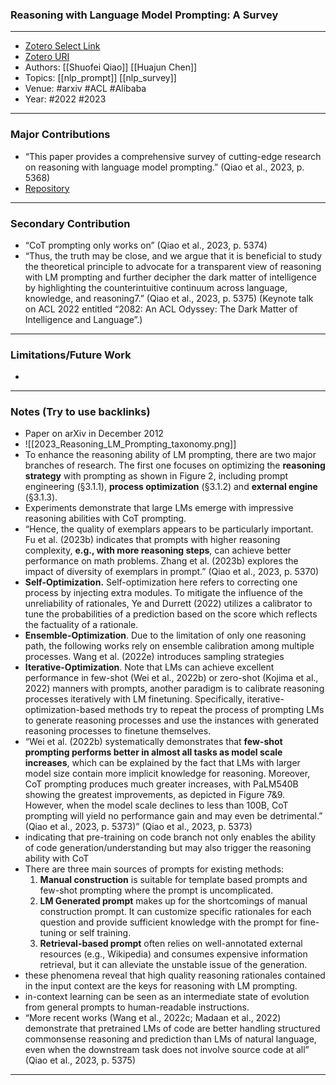### Reasoning with Language Model Prompting: A Survey
---
- [Zotero Select Link](zotero://select/groups/2480461/items/QNLNY6DW)
- [Zotero URI](https://www.zotero.org/groups/2480461/items/QNLNY6DW)
- Authors: [[Shuofei Qiao]] [[Huajun Chen]] 
- Topics: [[nlp_prompt]] [[nlp_survey]]
- Venue: #arxiv #ACL #Alibaba
- Year: #2022 #2023

---
### Major Contributions
- “This paper provides a comprehensive survey of cutting-edge research on reasoning with language model prompting.” (Qiao et al., 2023, p. 5368)
- [Repository](https://github.com/zjunlp/Prompt4ReasoningPapers)
---
### Secondary Contribution
- “CoT prompting only works on” (Qiao et al., 2023, p. 5374)
- “Thus, the truth may be close, and we argue that it is beneficial to study the theoretical principle to advocate for a transparent view of reasoning with LM prompting and further decipher the dark matter of intelligence by highlighting the counterintuitive continuum across language, knowledge, and reasoning7.” (Qiao et al., 2023, p. 5375) (Keynote talk on ACL 2022 entitled “2082: An ACL Odyssey: The Dark Matter of Intelligence and Language”.)
---
### Limitations/Future Work
- 
---
### Notes (Try to use backlinks)
- Paper on arXiv in December 2012
- ![[2023_Reasoning_LM_Prompting_taxonomy.png]]
- To enhance the reasoning ability of LM prompting, there are two major branches of research. The first one focuses on optimizing the **reasoning strategy** with prompting as shown in Figure 2, including prompt engineering (§3.1.1), **process optimization** (§3.1.2) and **external engine** (§3.1.3).
- Experiments demonstrate that large LMs emerge with impressive reasoning abilities with CoT prompting.
- “Hence, the quality of exemplars appears to be particularly important. Fu et al. (2023b) indicates that prompts with higher reasoning complexity, **e.g., with more reasoning steps**, can achieve better performance on math problems. Zhang et al. (2023b) explores the impact of diversity of exemplars in prompt.” (Qiao et al., 2023, p. 5370)
- **Self-Optimization.** Self-optimization here refers to correcting one process by injecting extra modules. To mitigate the influence of the unreliability of rationales, Ye and Durrett (2022) utilizes a calibrator to tune the probabilities of a prediction based on the score which reflects the factuality of a rationale.
- **Ensemble-Optimization**. Due to the limitation of only one reasoning path, the following works rely on ensemble calibration among multiple processes. Wang et al. (2022e) introduces sampling strategies
- **Iterative-Optimization**. Note that LMs can achieve excellent performance in few-shot (Wei et al., 2022b) or zero-shot (Kojima et al., 2022) manners with prompts, another paradigm is to calibrate reasoning processes iteratively with LM finetuning. Specifically, iterative-optimization-based methods try to repeat the process of prompting LMs to generate reasoning processes and use the instances with generated reasoning processes to finetune themselves.
- “Wei et al. (2022b) systematically demonstrates that **few-shot prompting performs better in almost all tasks as model scale increases**, which can be explained by the fact that LMs with larger model size contain more implicit knowledge for reasoning. Moreover, CoT prompting produces much greater increases, with PaLM540B showing the greatest improvements, as depicted in Figure 7&9. However, when the model scale declines to less than 100B, CoT prompting will yield no performance gain and may even be detrimental.” (Qiao et al., 2023, p. 5373)” (Qiao et al., 2023, p. 5373)
- indicating that pre-training on code branch not only enables the ability of code generation/understanding but may also trigger the reasoning ability with CoT
- There are three main sources of prompts for existing methods:
	1) **Manual construction** is suitable for template based prompts and few-shot prompting where the prompt is uncomplicated.
	2) **LM Generated prompt** makes up for the shortcomings of manual construction prompt. It can customize specific rationales for each question and provide sufficient knowledge with the prompt for fine-tuning or self training. 
	3) **Retrieval-based prompt** often relies on well-annotated external resources (e.g., Wikipedia) and consumes expensive information retrieval, but it can alleviate the unstable issue of the generation.
- these phenomena reveal that high quality reasoning rationales contained in the input context are the keys for reasoning with LM prompting.
- in-context learning can be seen as an intermediate state of evolution from general prompts to human-readable instructions.
- “More recent works (Wang et al., 2022c; Madaan et al., 2022) demonstrate that pretrained LMs of code are better handling structured commonsense reasoning and prediction than LMs of natural language, even when the downstream task does not involve source code at all” (Qiao et al., 2023, p. 5375)
---
